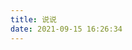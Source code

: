 ```yaml
---
title: 说说
date: 2021-09-15 16:26:34
---
```


<script type="text/javascript" src="https://unpkg.com/artitalk"></script>
<div id="artitalk_main"></div>
<!-- see https://artitalk.js.org/settings.html#%F0%9F%93%8Clang -->
<script>
  new Artitalk({
    appId: 'TESxkcnk2AfYOFD6sdxYcEgU-MdYXbMMI',
    appKey: 'vGJf2UUkkbfUFnuY9PVwCebe'
  })
</script>